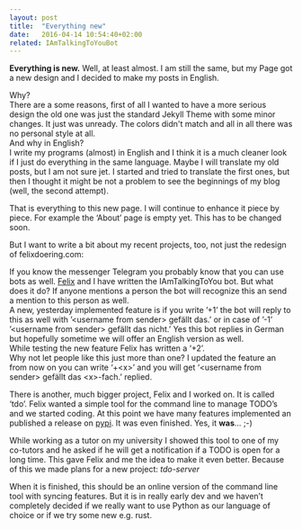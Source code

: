 ```yaml
---
layout: post
title:  "Everything new"
date:   2016-04-14 10:54:40+02:00
related: IAmTalkingToYouBot
---
```

**Everything is new.**
Well, at least almost. I am still the same, but my Page got a new design and I decided to make my posts in English.  

Why?  
There are a some reasons, first of all I wanted to have a more serious design the old one was just the standard Jekyll Theme with some minor changes.
It just was unready. The colors didn't match and all in all there was no personal style at all.  
And why in English?  
I write my programs (almost) in English and I think it is a much cleaner look if I just do everything in the same language. Maybe I will translate my old posts, but I am not sure jet. I started and tried to translate the first ones, but then I thought it might be not a problem to see the beginnings of my blog (well, the second attempt).

That is everything to this new page. I will continue to enhance it piece by piece. For example the ‘About’ page is empty yet. This has to be changed soon.

But I want to write a bit about my recent projects, too, not just the redesign of felixdoering.com:

If you know the messenger Telegram you probably know that you can use bots as well. [Felix](https://dummyco.de) and I have written the IAmTalkingToYou bot. But what does it do? If anyone mentions a person the bot will recognize this an send a mention to this person as well.  
A new, yesterday implemented feature is if you write ’+1’ the bot will reply to this as well with ’\<username from sender\> gefällt das.’ or in case of ’-1’ ’\<username from sender\> gefällt das nicht.’ Yes this bot replies in German but hopefully sometime we will offer an English version as well.  
While testing the new feature Felix has written a ‘+2’.  
Why not let people like this just more than one? I updated the feature an from now on you can write ‘+\<x\>’ and you will get ‘\<username from sender\> gefällt das \<x\>-fach.’ replied.

There is another, much bigger project, Felix and I worked on. It is called ‘tdo’. Felix wanted a simple tool for the command line to manage TODO’s and we started coding. At this point we have many features implemented an published a release on [pypi](https://pypi.python.org/pypi/tdo). It was even finished. Yes, it **was**… ;-)

While working as a tutor on my university I showed this tool to one of my co-tutors and he asked if he will get a notification if a TODO is open for a long time. This gave Felix and me the idea to make it even better. Because of this we made plans for a new project: _tdo-server_

When it is finished, this should be an online version of the command line tool with syncing features. But it is in really early dev and we haven’t completely decided if we really want to use Python as our language of choice or if we try some new e.g. rust.
